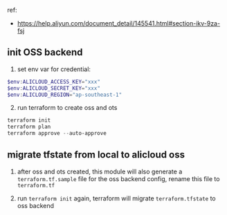 ref:
- https://help.aliyun.com/document_detail/145541.html#section-ikv-9za-fsj

## init OSS backend
1. set env var for credential:
```powershell
$env:ALICLOUD_ACCESS_KEY="xxx"
$env:ALICLOUD_SECRET_KEY="xxx"
$env:ALICLOUD_REGION="ap-southeast-1"
```

2. run terraform to create oss and ots
```powershell
terraform init
terraform plan
terraform approve --auto-approve
```

## migrate tfstate from local to alicloud oss
1. after oss and ots created, this module will also generate a `terraform.tf.sample` file for the oss backend config, rename this file to `terraform.tf`

2. run `terraform init` again, terraform will migrate `terraform.tfstate` to oss backend